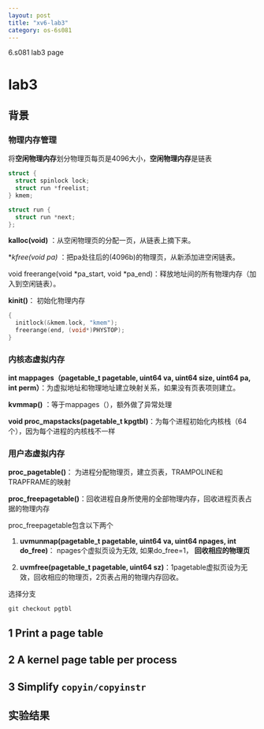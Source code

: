 ```yaml
---
layout: post
title: "xv6-lab3"
category: os-6s081
---
```


6.s081 lab3 page

# lab3
## 背景

### 物理内存管理

将**空闲物理内存**划分物理页每页是4096大小，**空闲物理内存**是链表

```c
struct {
  struct spinlock lock;
  struct run *freelist;
} kmem;

struct run {
  struct run *next;
};
```

**kalloc(void)** ：从空闲物理页的分配一页，从链表上摘下来。

**kfree(void *pa)** ：把pa处往后的(4096b)的物理页，从新添加进空闲链表。

void freerange(void *pa_start, void *pa_end)：释放地址间的所有物理内存（加入到空闲链表）。

**kinit()**： 初始化物理内存

```c
{
  initlock(&kmem.lock, "kmem");
  freerange(end, (void*)PHYSTOP);
}
```

### 内核态虚拟内存

**int mappages（pagetable_t pagetable, uint64 va, uint64 size, uint64 pa, int perm）**：为虚拟地址和物理地址建立映射关系，如果没有页表项则建立。

**kvmmap()** ：等于mappages（），额外做了异常处理

**void proc_mapstacks(pagetable_t kpgtbl)**：为每个进程初始化内核栈（64个），因为每个进程的内核栈不一样

### 用户态虚拟内存

**proc_pagetable()**： 为进程分配物理页，建立页表，TRAMPOLINE和TRAPFRAME的映射

**proc_freepagetable()**：回收进程自身所使用的全部物理内存，回收进程页表占据的物理内存

proc_freepagetable包含以下两个

1. **uvmunmap(pagetable_t pagetable, uint64 va, uint64 npages, int do_free)**： npages个虚拟页设为无效, 如果do_free=1， **回收相应的物理页**

2. **uvmfree(pagetable_t pagetable, uint64 sz)**：1pagetable虚拟页设为无效，回收相应的物理页，2页表占用的物理内存回收。

选择分支

```shell
git checkout pgtbl
```

## 1  Print a page table

## 2 A kernel page table per process

## 3 Simplify `copyin/copyinstr`



## 实验结果

